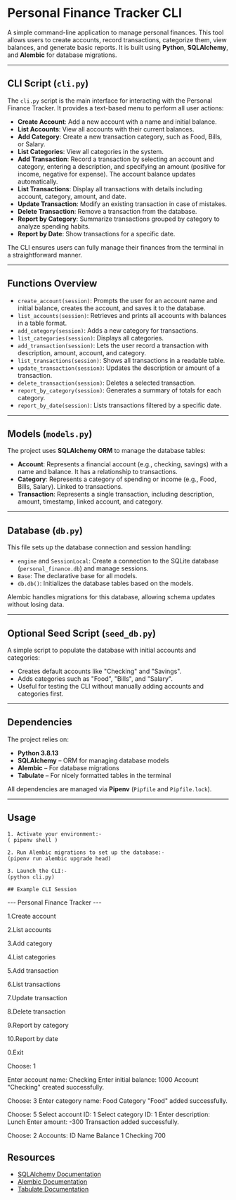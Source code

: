 # Personal Finance Tracker CLI

A simple command-line application to manage personal finances. This tool allows users to create accounts, record transactions, categorize them, view balances, and generate basic reports. It is built using **Python**, **SQLAlchemy**, and **Alembic** for database migrations.

---

## CLI Script (`cli.py`)

The `cli.py` script is the main interface for interacting with the Personal Finance Tracker. It provides a text-based menu to perform all user actions:

- **Create Account**: Add a new account with a name and initial balance.
- **List Accounts**: View all accounts with their current balances.
- **Add Category**: Create a new transaction category, such as Food, Bills, or Salary.
- **List Categories**: View all categories in the system.
- **Add Transaction**: Record a transaction by selecting an account and category, entering a description, and specifying an amount (positive for income, negative for expense). The account balance updates automatically.
- **List Transactions**: Display all transactions with details including account, category, amount, and date.
- **Update Transaction**: Modify an existing transaction in case of mistakes.
- **Delete Transaction**: Remove a transaction from the database.
- **Report by Category**: Summarize transactions grouped by category to analyze spending habits.
- **Report by Date**: Show transactions for a specific date.

The CLI ensures users can fully manage their finances from the terminal in a straightforward manner.

---

## Functions Overview

- `create_account(session)`: Prompts the user for an account name and initial balance, creates the account, and saves it to the database.
- `list_accounts(session)`: Retrieves and prints all accounts with balances in a table format.
- `add_category(session)`: Adds a new category for transactions.
- `list_categories(session)`: Displays all categories.
- `add_transaction(session)`: Lets the user record a transaction with description, amount, account, and category.
- `list_transactions(session)`: Shows all transactions in a readable table.
- `update_transaction(session)`: Updates the description or amount of a transaction.
- `delete_transaction(session)`: Deletes a selected transaction.
- `report_by_category(session)`: Generates a summary of totals for each category.
- `report_by_date(session)`: Lists transactions filtered by a specific date.

---

## Models (`models.py`)

The project uses **SQLAlchemy ORM** to manage the database tables:

- **Account**: Represents a financial account (e.g., checking, savings) with a name and balance. It has a relationship to transactions.
- **Category**: Represents a category of spending or income (e.g., Food, Bills, Salary). Linked to transactions.
- **Transaction**: Represents a single transaction, including description, amount, timestamp, linked account, and category.

---

## Database (`db.py`)

This file sets up the database connection and session handling:

- `engine` and `SessionLocal`: Create a connection to the SQLite database (`personal_finance.db`) and manage sessions.
- `Base`: The declarative base for all models.
- `db.db()`: Initializes the database tables based on the models.

Alembic handles migrations for this database, allowing schema updates without losing data.

---

## Optional Seed Script (`seed_db.py`)

A simple script to populate the database with initial accounts and categories:

- Creates default accounts like "Checking" and "Savings".
- Adds categories such as "Food", "Bills", and "Salary".
- Useful for testing the CLI without manually adding accounts and categories first.

---

## Dependencies

The project relies on:

- **Python 3.8.13**  
- **SQLAlchemy** – ORM for managing database models  
- **Alembic** – For database migrations  
- **Tabulate** – For nicely formatted tables in the terminal  

All dependencies are managed via **Pipenv** (`Pipfile` and `Pipfile.lock`).

---

## Usage
```
1. Activate your environment:-
( pipenv shell )

2. Run Alembic migrations to set up the database:-
(pipenv run alembic upgrade head)

3. Launch the CLI:-
(python cli.py)

## Example CLI Session
```
--- Personal Finance Tracker ---

1.Create account

2.List accounts

3.Add category

4.List categories

5.Add transaction

6.List transactions

7.Update transaction

8.Delete transaction

9.Report by category

10.Report by date

0.Exit

Choose: 1

Enter account name: Checking
Enter initial balance: 1000
Account "Checking" created successfully.

Choose: 3
Enter category name: Food
Category "Food" added successfully.

Choose: 5
Select account ID: 1
Select category ID: 1
Enter description: Lunch
Enter amount: -300
Transaction added successfully.

Choose: 2
Accounts:
ID Name Balance
1 Checking 700 



## Resources

- [SQLAlchemy Documentation](https://docs.sqlalchemy.org/)
- [Alembic Documentation](https://alembic.sqlalchemy.org/)
- [Tabulate Documentation](https://pypi.org/project/tabulate/)
